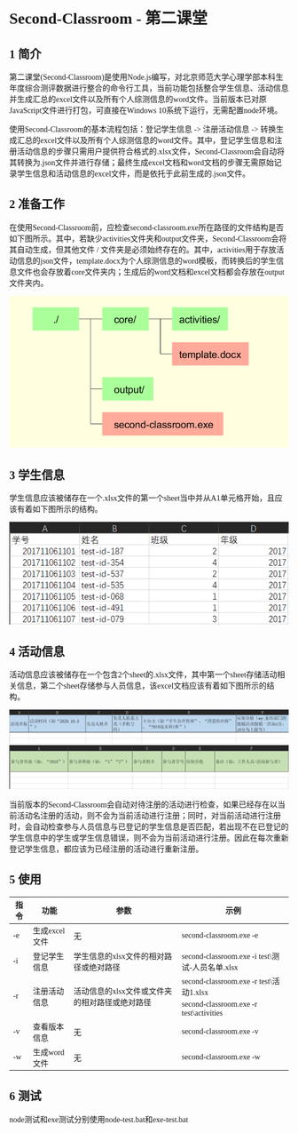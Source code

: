 # <span style='font-family: "Times New Roman", "宋体"'>Second-Classroom - 第二课堂</span>

## <span style='font-family: "Times New Roman", "宋体"'>1 简介</span>
<p style='font-family: "Times New Roman", "宋体"'>第二课堂(Second-Classroom)是使用Node.js编写，对北京师范大学心理学部本科生年度综合测评数据进行整合的命令行工具，当前功能包括整合学生信息、活动信息并生成汇总的excel文件以及所有个人综测信息的word文件。当前版本已对原JavaScript文件进行打包，可直接在Windows 10系统下运行，无需配置node环境。</p>
<p style='font-family: "Times New Roman", "宋体"'>使用Second-Classroom的基本流程包括：登记学生信息 -> 注册活动信息 -> 转换生成汇总的excel文件以及所有个人综测信息的word文件。其中，登记学生信息和注册活动信息的步骤只需用户提供符合格式的.xlsx文件，Second-Classroom会自动将其转换为.json文件并进行存储；最终生成excel文档和word文档的步骤无需原始记录学生信息和活动信息的excel文件，而是依托于此前生成的.json文件。</p>

## <span style='font-family: "Times New Roman", "宋体"'>2 准备工作</span>
<p style='font-family: "Times New Roman", "宋体"'>在使用Second-Classroom前，应检查second-classroom.exe所在路径的文件结构是否如下图所示。其中，若缺少activities文件夹和output文件夹，Second-Classroom会将其自动生成，但其他文件 / 文件夹是必须始终存在的。其中，activities用于存放活动信息的json文件，template.docx为个人综测信息的word模板，而转换后的学生信息文件也会存放着core文件夹内；生成后的word文档和excel文档都会存放在output文件夹内。</p>
<img src="./pics/文件结构.png">

## <span style='font-family: "Times New Roman", "宋体"'>3 学生信息</span>
<p style='font-family: "Times New Roman", "宋体"'>学生信息应该被储存在一个.xlsx文件的第一个sheet当中并从A1单元格开始，且应该有着如下图所示的结构。</p>
<img src="./pics/学生信息.png">

## <span style='font-family: "Times New Roman", "宋体"'>4 活动信息</span>
<p style='font-family: "Times New Roman", "宋体"'>活动信息应该被储存在一个包含2个sheet的.xlsx文件，其中第一个sheet存储活动相关信息，第二个sheet存储参与人员信息，该excel文档应该有着如下图所示的结构。</p>
<img src="./pics/活动信息1.png">
<img src="./pics/活动信息2.png">
<p style='font-family: "Times New Roman", "宋体"'>当前版本的Second-Classroom会自动对待注册的活动进行检查，如果已经存在以当前活动名注册的活动，则不会为当前活动进行注册；同时，对当前活动进行注册时，会自动检查参与人员信息与已登记的学生信息是否匹配，若出现不在已登记的学生信息中的学生或学生信息错误，则不会为当前活动进行注册。因此在每次重新登记学生信息，都应该为已经注册的活动进行重新注册。</p>

## <span style='font-family: "Times New Roman", "宋体"'>5 使用</span>
<table style='font-family: "Consolas", "宋体"' cellspacing="0" width="100%">
    <thead>
        <tr>
            <th>指令</th>
            <th>功能</th>
            <th>参数</th>
            <th>示例</th>
        </tr>
    </thead>
    <tbody>
        <tr>
            <td>-e</td>
            <td>生成excel文件</td>
            <td>无</td>
            <td>second-classroom.exe -e</td>
        </tr>
        <tr>
            <td>-i</td>
            <td>登记学生信息</td>
            <td>学生信息的xlsx文件的相对路径或绝对路径</td>
            <td>second-classroom.exe -i test\测试-人员名单.xlsx</td>
        </tr>
        <tr>
            <td rowspan="2">-r</td>
            <td rowspan="2">注册活动信息</td>
            <td rowspan="2">活动信息的xlsx文件或文件夹的相对路径或绝对路径</td>
            <td>second-classroom.exe -r test\活动1.xlsx</td>
        </tr>
        <tr>
            <td>second-classroom.exe -r test\activities</td>
        </tr>
        <tr>
            <td>-v</td>
            <td>查看版本信息</td>
            <td>无</td>
            <td>second-classroom.exe -v</td>
        </tr>
        <tr>
            <td>-w</td>
            <td>生成word文件</td>
            <td>无</td>
            <td>second-classroom.exe -w</td>
        </tr>
    </tbody>
</table>

## <span style='font-family: "Times New Roman", "宋体"'>6 测试</span>
<p style='font-family: "Times New Roman", "宋体"'>node测试和exe测试分别使用node-test.bat和exe-test.bat</p>